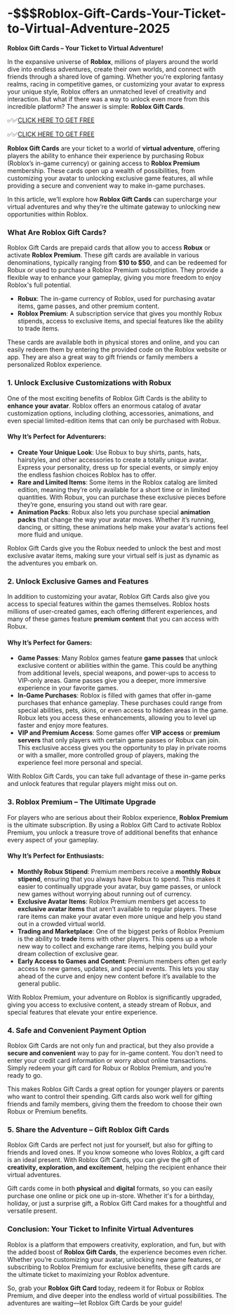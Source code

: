 # -$$$Roblox-Gift-Cards-Your-Ticket-to-Virtual-Adventure-2025

**Roblox Gift Cards – Your Ticket to Virtual Adventure!**

In the expansive universe of **Roblox**, millions of players around the world dive into endless adventures, create their own worlds, and connect with friends through a shared love of gaming. Whether you're exploring fantasy realms, racing in competitive games, or customizing your avatar to express your unique style, Roblox offers an unmatched level of creativity and interaction. But what if there was a way to unlock even more from this incredible platform? The answer is simple: **Roblox Gift Cards**.

✅✅[CLICK HERE TO GET FREE](https://tinyurl.com/ycy7cnvj)

✅✅[CLICK HERE TO GET FREE](https://tinyurl.com/ycy7cnvj)

**Roblox Gift Cards** are your ticket to a world of **virtual adventure**, offering players the ability to enhance their experience by purchasing Robux (Roblox’s in-game currency) or gaining access to **Roblox Premium** membership. These cards open up a wealth of possibilities, from customizing your avatar to unlocking exclusive game features, all while providing a secure and convenient way to make in-game purchases.

In this article, we’ll explore how **Roblox Gift Cards** can supercharge your virtual adventures and why they’re the ultimate gateway to unlocking new opportunities within Roblox.

### **What Are Roblox Gift Cards?**

Roblox Gift Cards are prepaid cards that allow you to access **Robux** or activate **Roblox Premium**. These gift cards are available in various denominations, typically ranging from **$10 to $50**, and can be redeemed for Robux or used to purchase a Roblox Premium subscription. They provide a flexible way to enhance your gameplay, giving you more freedom to enjoy Roblox's full potential.

- **Robux**: The in-game currency of Roblox, used for purchasing avatar items, game passes, and other premium content.
- **Roblox Premium**: A subscription service that gives you monthly Robux stipends, access to exclusive items, and special features like the ability to trade items.

These cards are available both in physical stores and online, and you can easily redeem them by entering the provided code on the Roblox website or app. They are also a great way to gift friends or family members a personalized Roblox experience.

### **1. Unlock Exclusive Customizations with Robux**

One of the most exciting benefits of Roblox Gift Cards is the ability to **enhance your avatar**. Roblox offers an enormous catalog of avatar customization options, including clothing, accessories, animations, and even special limited-edition items that can only be purchased with Robux.

#### **Why It’s Perfect for Adventurers**:
- **Create Your Unique Look**: Use Robux to buy shirts, pants, hats, hairstyles, and other accessories to create a totally unique avatar. Express your personality, dress up for special events, or simply enjoy the endless fashion choices Roblox has to offer.
- **Rare and Limited Items**: Some items in the Roblox catalog are limited edition, meaning they’re only available for a short time or in limited quantities. With Robux, you can purchase these exclusive pieces before they’re gone, ensuring you stand out with rare gear.
- **Animation Packs**: Robux also lets you purchase special **animation packs** that change the way your avatar moves. Whether it’s running, dancing, or sitting, these animations help make your avatar’s actions feel more fluid and unique.

Roblox Gift Cards give you the Robux needed to unlock the best and most exclusive avatar items, making sure your virtual self is just as dynamic as the adventures you embark on.

### **2. Unlock Exclusive Games and Features**

In addition to customizing your avatar, Roblox Gift Cards also give you access to special features within the games themselves. Roblox hosts millions of user-created games, each offering different experiences, and many of these games feature **premium content** that you can access with Robux.

#### **Why It’s Perfect for Gamers**:
- **Game Passes**: Many Roblox games feature **game passes** that unlock exclusive content or abilities within the game. This could be anything from additional levels, special weapons, and power-ups to access to VIP-only areas. Game passes give you a deeper, more immersive experience in your favorite games.
- **In-Game Purchases**: Roblox is filled with games that offer in-game purchases that enhance gameplay. These purchases could range from special abilities, pets, skins, or even access to hidden areas in the game. Robux lets you access these enhancements, allowing you to level up faster and enjoy more features.
- **VIP and Premium Access**: Some games offer **VIP access** or **premium servers** that only players with certain game passes or Robux can join. This exclusive access gives you the opportunity to play in private rooms or with a smaller, more controlled group of players, making the experience feel more personal and special.

With Roblox Gift Cards, you can take full advantage of these in-game perks and unlock features that regular players might miss out on.

### **3. Roblox Premium – The Ultimate Upgrade**

For players who are serious about their Roblox experience, **Roblox Premium** is the ultimate subscription. By using a Roblox Gift Card to activate Roblox Premium, you unlock a treasure trove of additional benefits that enhance every aspect of your gameplay.

#### **Why It’s Perfect for Enthusiasts**:
- **Monthly Robux Stipend**: Premium members receive a **monthly Robux stipend**, ensuring that you always have Robux to spend. This makes it easier to continually upgrade your avatar, buy game passes, or unlock new games without worrying about running out of currency.
- **Exclusive Avatar Items**: Roblox Premium members get access to **exclusive avatar items** that aren’t available to regular players. These rare items can make your avatar even more unique and help you stand out in a crowded virtual world.
- **Trading and Marketplace**: One of the biggest perks of Roblox Premium is the ability to **trade** items with other players. This opens up a whole new way to collect and exchange rare items, helping you build your dream collection of exclusive gear.
- **Early Access to Games and Content**: Premium members often get early access to new games, updates, and special events. This lets you stay ahead of the curve and enjoy new content before it’s available to the general public.

With Roblox Premium, your adventure on Roblox is significantly upgraded, giving you access to exclusive content, a steady stream of Robux, and special features that elevate your entire experience.

### **4. Safe and Convenient Payment Option**

Roblox Gift Cards are not only fun and practical, but they also provide a **secure and convenient** way to pay for in-game content. You don’t need to enter your credit card information or worry about online transactions. Simply redeem your gift card for Robux or Roblox Premium, and you’re ready to go.

This makes Roblox Gift Cards a great option for younger players or parents who want to control their spending. Gift cards also work well for gifting friends and family members, giving them the freedom to choose their own Robux or Premium benefits.

### **5. Share the Adventure – Gift Roblox Gift Cards**

Roblox Gift Cards are perfect not just for yourself, but also for gifting to friends and loved ones. If you know someone who loves Roblox, a gift card is an ideal present. With Roblox Gift Cards, you can give the gift of **creativity, exploration, and excitement**, helping the recipient enhance their virtual adventures.

Gift cards come in both **physical** and **digital** formats, so you can easily purchase one online or pick one up in-store. Whether it's for a birthday, holiday, or just a surprise gift, a Roblox Gift Card makes for a thoughtful and versatile present.

### **Conclusion: Your Ticket to Infinite Virtual Adventures**

Roblox is a platform that empowers creativity, exploration, and fun, but with the added boost of **Roblox Gift Cards**, the experience becomes even richer. Whether you’re customizing your avatar, unlocking new game features, or subscribing to Roblox Premium for exclusive benefits, these gift cards are the ultimate ticket to maximizing your Roblox adventure.

So, grab your **Roblox Gift Card** today, redeem it for Robux or Roblox Premium, and dive deeper into the endless world of virtual possibilities. The adventures are waiting—let Roblox Gift Cards be your guide!
